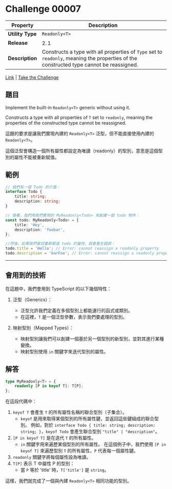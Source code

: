 # Challenge 00007

| Property         | Description                                                                                                                             |
| ---------------- | --------------------------------------------------------------------------------------------------------------------------------------- |
| **Utility Type** | `Readonly<T>`                                                                                                                           |
| **Release**      | 2.１                                                                                                                                    |
| **Description**  | Constructs a type with all properties of `Type` set to `readonly`, meaning the properties of the constructed type cannot be reassigned. |

[Link](https://github.com/type-challenges/type-challenges/blob/main/questions/00007-easy-readonly/README.md) | [Take the Challenge](https://tsch.js.org/7/play)

## 題目

Implement the built-in `Readonly<T>` generic without using it.

Constructs a type with all properties of `T` set to `readonly`, meaning the properties of the constructed type cannot be reassigned.

這題的要求是讓我們實現內建的 `Readonly<T>` 泛型，但不能直接使用內建的 `Readonly<T>`。

這個泛型會構造一個所有屬性都設定為唯讀（readonly）的型別，意思是這個型別的屬性不能被重新賦值。

## 範例

```typescript
// 我們有一個 Todo 的介面：
interface Todo {
    title: string;
    description: string;
}

// 接著，我們用我們實現的 MyReadonly<Todo> 來創建一個 todo 物件：
const todo: MyReadonly<Todo> = {
    title: 'Hey',
    description: 'foobar',
};

//然後，如果我們嘗試重新賦值 todo 的屬性，就會產生錯誤：
todo.title = 'Hello'; // Error: cannot reassign a readonly property
todo.description = 'barFoo'; // Error: cannot reassign a readonly property
```

---

## 會用到的技術

在這題中，我們會用到 TypeScript 的以下幾個特性：

1. 泛型（Generics）：

    - 泛型允許我們定義在多個型別上都能運行的函式或類別。
    - 在這裡，`T` 是一個泛型參數，表示我們要處理的型別。

2. 映射型別（Mapped Types）：
    - 映射型別讓我們可以創建一個基於另一個型別的新型別，並對其進行某種變換。
    - 映射型別使用 `in` 關鍵字來迭代型別的屬性。

## 解答

```typescript
type MyReadonly<T> = {
    readonly [P in keyof T]: T[P];
};
```

在這段代碼中：

1. `keyof T` 會產生 `T` 的所有屬性名稱的聯合型別（子集合）。
    - `keyof` 是用來取得某個型別的所有屬性鍵，並返回這些鍵組成的聯合型別。
      例如，對於 `interface Todo { title: string; description: string; }`，`keyof Todo` 會產生聯合型別 `"title" | "description"`。
2. `[P in keyof T]` 是在迭代 `T` 的所有屬性。
    - `in` 關鍵字用來遍歷某個型別的所有屬性。
      在這個例子中，我們使用 `[P in keyof T]` 來遍歷型別 `T` 的所有屬性，`P` 代表每一個屬性鍵。
3. `readonly` 關鍵字將每個屬性設為唯讀。
4. `T[P]` 表示 T 中屬性 P 的型別：
    - 當 `P` 等於 'title' 時，`T['title']` 是 `string`。

這樣，我們就完成了一個與內建 `Readonly<T>` 相同功能的型別。

